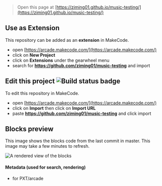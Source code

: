  


> Open this page at [https://ziming01.github.io/music-testing/](https://ziming01.github.io/music-testing/)

## Use as Extension

This repository can be added as an **extension** in MakeCode.

* open [https://arcade.makecode.com/](https://arcade.makecode.com/)
* click on **New Project**
* click on **Extensions** under the gearwheel menu
* search for **https://github.com/ziming01/music-testing** and import

## Edit this project ![Build status badge](https://github.com/ziming01/music-testing/workflows/MakeCode/badge.svg)

To edit this repository in MakeCode.

* open [https://arcade.makecode.com/](https://arcade.makecode.com/)
* click on **Import** then click on **Import URL**
* paste **https://github.com/ziming01/music-testing** and click import

## Blocks preview

This image shows the blocks code from the last commit in master.
This image may take a few minutes to refresh.

![A rendered view of the blocks](https://github.com/ziming01/music-testing/raw/master/.github/makecode/blocks.png)

#### Metadata (used for search, rendering)

* for PXT/arcade
<script src="https://makecode.com/gh-pages-embed.js"></script><script>makeCodeRender("{{ site.makecode.home_url }}", "{{ site.github.owner_name }}/{{ site.github.repository_name }}");</script>
